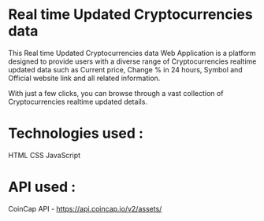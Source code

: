 # Real time Updated Cryptocurrencies data

This Real time Updated Cryptocurrencies data Web Application is a platform designed to provide users with a diverse range of Cryptocurrencies realtime updated data such as Current price, Change % in 24 hours, Symbol and Official website link and all related information.

With just a few clicks, you can browse through a vast collection of Cryptocurrencies realtime updated details.

# Technologies used :

HTML
CSS
JavaScript

# API used :

CoinCap API - https://api.coincap.io/v2/assets/
